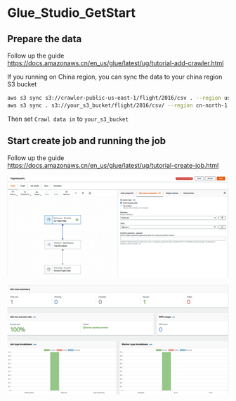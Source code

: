 # Glue_Studio_GetStart

## Prepare the data
Follow up the guide https://docs.amazonaws.cn/en_us/glue/latest/ug/tutorial-add-crawler.html

If you running on China region, you can sync the data to your china region S3 bucket
```bash
aws s3 sync s3://crawler-public-us-east-1/flight/2016/csv . --region us-east-1 --profile global
aws s3 sync . s3://your_s3_bucket/flight/2016/csv/ --region cn-north-1 --profile china
```
Then set `Crawl data in` to `your_s3_bucket`

## Start create job and running the job
Follow up the guide https://docs.amazonaws.cn/en_us/glue/latest/ug/tutorial-create-job.html

![glue-studio-getstart-s3](image/glue-studio-getstart-s3.png)

![glue-studio-momitor](image/glue-studio-momitor.png)